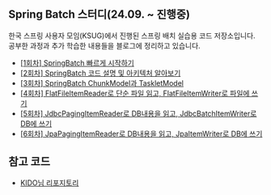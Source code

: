 ## Spring Batch 스터디(24.09. ~ 진행중)

한국 스프링 사용자 모임(KSUG)에서 진행된 스프링 배치 실습용 코드 저장소입니다.</br>
공부한 과정과 추가 학습한 내용들을 블로그에 정리하고 있습니다.

- [[1회차] SpringBatch 빠르게 시작하기](https://yeseul-dev.tistory.com/38)
- [[2회차] SpringBatch 코드 설명 및 아키텍처 알아보기](https://yeseul-dev.tistory.com/42)
- [[3회차] SpringBatch ChunkModel과 TaskletModel](https://yeseul-dev.tistory.com/44)
- [[4회차] FlatFileItemReader로 단순 파일 읽고, FlatFileItemWriter로 파일에 쓰기](https://yeseul-dev.tistory.com/49)
- [[5회차] JdbcPagingItemReader로 DB내용을 읽고, JdbcBatchItemWriter로 DB에 쓰기](https://yeseul-dev.tistory.com/56)
- [[6회차] JpaPagingItemReader로 DB내용을 읽고, JpaItemWriter로 DB에 쓰기](https://yeseul-dev.tistory.com/68)

## 참고 코드

- [KIDO님 리포지토리](https://github.com/schooldevops/spring-batch-tutorials)